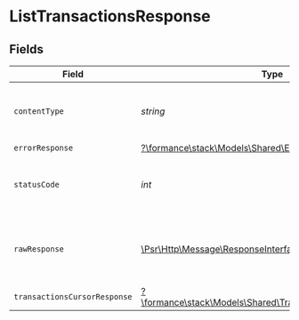 # ListTransactionsResponse


## Fields

| Field                                                                                                          | Type                                                                                                           | Required                                                                                                       | Description                                                                                                    |
| -------------------------------------------------------------------------------------------------------------- | -------------------------------------------------------------------------------------------------------------- | -------------------------------------------------------------------------------------------------------------- | -------------------------------------------------------------------------------------------------------------- |
| `contentType`                                                                                                  | *string*                                                                                                       | :heavy_check_mark:                                                                                             | HTTP response content type for this operation                                                                  |
| `errorResponse`                                                                                                | [?\formance\stack\Models\Shared\ErrorResponse](../../models/shared/ErrorResponse.md)                           | :heavy_minus_sign:                                                                                             | Error                                                                                                          |
| `statusCode`                                                                                                   | *int*                                                                                                          | :heavy_check_mark:                                                                                             | HTTP response status code for this operation                                                                   |
| `rawResponse`                                                                                                  | [\Psr\Http\Message\ResponseInterface](https://www.php-fig.org/psr/psr-7/#33-psrhttpmessageresponseinterface)   | :heavy_minus_sign:                                                                                             | Raw HTTP response; suitable for custom response parsing                                                        |
| `transactionsCursorResponse`                                                                                   | [?\formance\stack\Models\Shared\TransactionsCursorResponse](../../models/shared/TransactionsCursorResponse.md) | :heavy_minus_sign:                                                                                             | OK                                                                                                             |